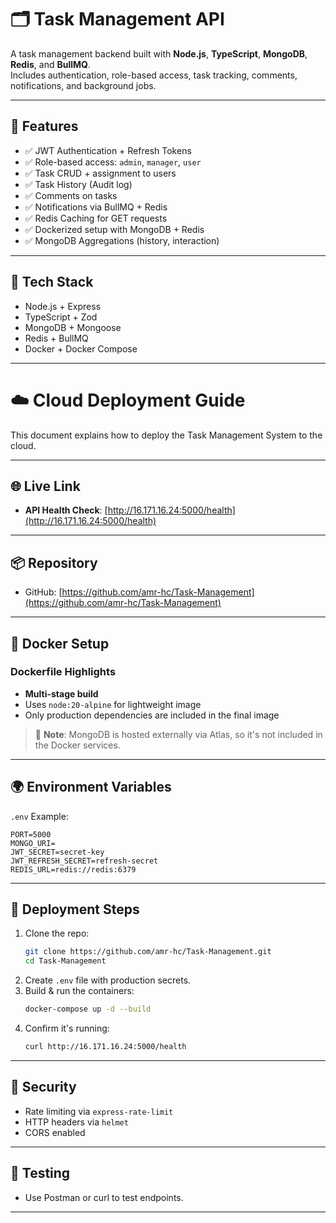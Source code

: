 # 🗂️ Task Management API

A task management backend built with **Node.js**, **TypeScript**, **MongoDB**, **Redis**, and **BullMQ**.  
Includes authentication, role-based access, task tracking, comments, notifications, and background jobs.

---

## 🚀 Features

- ✅ JWT Authentication + Refresh Tokens
- ✅ Role-based access: `admin`, `manager`, `user`
- ✅ Task CRUD + assignment to users
- ✅ Task History (Audit log)
- ✅ Comments on tasks
- ✅ Notifications via BullMQ + Redis
- ✅ Redis Caching for GET requests
- ✅ Dockerized setup with MongoDB + Redis
- ✅ MongoDB Aggregations (history, interaction)

---

## 🧠 Tech Stack

- Node.js + Express
- TypeScript + Zod
- MongoDB + Mongoose
- Redis + BullMQ
- Docker + Docker Compose

---

# ☁️ Cloud Deployment Guide

This document explains how to deploy the Task Management System to the cloud.

---

## 🌐 Live Link

- **API Health Check**: [http://16.171.16.24:5000/health](http://16.171.16.24:5000/health)

---

## 📦 Repository

- GitHub: [https://github.com/amr-hc/Task-Management](https://github.com/amr-hc/Task-Management)

---

## 🐳 Docker Setup

### Dockerfile Highlights

- **Multi-stage build**
- Uses `node:20-alpine` for lightweight image
- Only production dependencies are included in the final image

> 🧠 **Note**: MongoDB is hosted externally via Atlas, so it's not included in the Docker services.

---

## 🌍 Environment Variables

`.env` Example:

```
PORT=5000
MONGO_URI=
JWT_SECRET=secret-key
JWT_REFRESH_SECRET=refresh-secret
REDIS_URL=redis://redis:6379
```

---

## 🚀 Deployment Steps

1. Clone the repo:
   ```bash
   git clone https://github.com/amr-hc/Task-Management.git
   cd Task-Management
   ```
2. Create `.env` file with production secrets.
3. Build & run the containers:
   ```bash
   docker-compose up -d --build
   ```
4. Confirm it's running:
   ```bash
   curl http://16.171.16.24:5000/health
   ```

---

## 🔐 Security

- Rate limiting via `express-rate-limit`
- HTTP headers via `helmet`
- CORS enabled

---

## 🧪 Testing

- Use Postman or curl to test endpoints.

---

